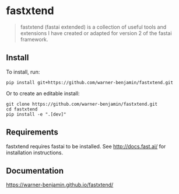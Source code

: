 # fastxtend
> fastxtend (fastai extended) is a collection of useful tools and extensions I have created or adapted for version 2 of the fastai framework.


## Install

To install, run:
```
pip install git+https://github.com/warner-benjamin/fastxtend.git
```

Or to create an editable install:
```
git clone https://github.com/warner-benjamin/fastxtend.git
cd fastxtend
pip install -e ".[dev]"
```

## Requirements

fastxtend requires fastai to be installed. See http://docs.fast.ai/ for installation instructions.

## Documentation
https://warner-benjamin.github.io/fastxtend/
